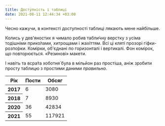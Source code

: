 ```yaml
---
title: Досту́пність і таблиці
date: 2021-08-11 12:44:34 +03:00
---
```


Чесно кажучи, в контексті доступності таблиці лякають мене найбільше.

Колись у дев'яностих я чимало робив табли́чну верстку з усіма тодішніми прико́лами, хитрощами і жахі́ттям. Всі ці кляті прозорі гіфки-розпо́рки. Комірки, об'єднані по горизонталі і вертикалі. Фон комірок, що повторюється. «Резинові» макети.

І навіть та всра́та хоботня́ була в мільйон раз простіша, аніж зробити просту таблицю з простими даними _правильно_.

<table>
  <thead>
    <tr>
      <th>Рік</th>
      <th>Пости</th>
      <th>Обсяг</th>
    </tr>
  </thead>
  <tbody>
    <tr>
      <th>2017</th>
      <td>6</td>
      <td>3080</td>
    </tr>
    <tr>
      <th>2018</th>
      <td>7</td>
      <td>8930</td>
    </tr>
    <tr>
      <th>2020</th>
      <td>36</td>
      <td>42834</td>
    </tr>
    <tr>
      <th>2021</th>
      <td>55</td>
      <td>117921</td>
    </tr>
  </tbody>
</table>
